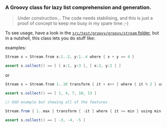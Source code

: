 ### A Groovy class for lazy list comprehension and generation.

>Under construction...  The code needs stabilising, and this is just a proof of concept to keep me busy in my spare time ;-)

To see usage, have a look in the [`src/test/groovy/groovy/stream` folder](https://github.com/timyates/groovy-stream/tree/master/src/test/groovy/groovy/stream), but in a nutshell, this class lets you do stuff like:

examples:

```groovy
Stream s = Stream.from x:1..2, y:1..4 where { x + y == 4 }

assert s.collect() == [ [ x:1, y:3 ], [ x:2, y:2 ] ]
```

or


```groovy
Stream s = Stream.from 1..10 transform { it + x++ } where { it % 2 } using x:0

assert s.collect() == [ 1, 4, 7, 10, 13 ]
```

```groovy
// Odd example but showing all of the features

Stream.from { 1..max } transform { -it } where { it >= min } using min:3, max:5

assert s.collect() == [ -3, -4, -5 ]
```
